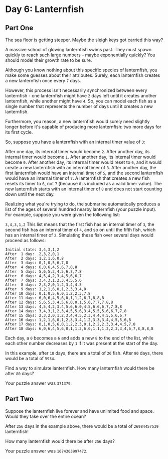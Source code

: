 # Day 6: Lanternfish
## Part One
The sea floor is getting steeper. Maybe the sleigh keys got carried this way?

A massive school of glowing lanternfish swims past. They must spawn quickly to reach such large numbers - maybe exponentially quickly? You should model their growth rate to be sure.

Although you know nothing about this specific species of lanternfish, you make some guesses about their attributes. Surely, each lanternfish creates a new lanternfish once every ```7``` days.

However, this process isn't necessarily synchronized between every lanternfish - one lanternfish might have ```2``` days left until it creates another lanternfish, while another might have ```4```. So, you can model each fish as a single number that represents the number of days until it creates a new lanternfish.

Furthermore, you reason, a new lanternfish would surely need slightly longer before it's capable of producing more lanternfish: two more days for its first cycle.

So, suppose you have a lanternfish with an internal timer value of ```3```:

After one day, its internal timer would become ```2```.
After another day, its internal timer would become ```1```.
After another day, its internal timer would become ```0```.
After another day, its internal timer would reset to ```6```, and it would create a new lanternfish with an internal timer of ```8```.
After another day, the first lanternfish would have an internal timer of ```5```, and the second lanternfish would have an internal timer of ```7```.
A lanternfish that creates a new fish resets its timer to ```6```, not ```7``` (because ```0``` is included as a valid timer value). The new lanternfish starts with an internal timer of ```8``` and does not start counting down until the next day.

Realizing what you're trying to do, the submarine automatically produces a list of the ages of several hundred nearby lanternfish (your puzzle input). For example, suppose you were given the following list:

```3,4,3,1,2```
This list means that the first fish has an internal timer of ```3```, the second fish has an internal timer of ```4```, and so on until the fifth fish, which has an internal timer of ```2```. Simulating these fish over several days would proceed as follows:
```
Initial state: 3,4,3,1,2
After  1 day:  2,3,2,0,1
After  2 days: 1,2,1,6,0,8
After  3 days: 0,1,0,5,6,7,8
After  4 days: 6,0,6,4,5,6,7,8,8
After  5 days: 5,6,5,3,4,5,6,7,7,8
After  6 days: 4,5,4,2,3,4,5,6,6,7
After  7 days: 3,4,3,1,2,3,4,5,5,6
After  8 days: 2,3,2,0,1,2,3,4,4,5
After  9 days: 1,2,1,6,0,1,2,3,3,4,8
After 10 days: 0,1,0,5,6,0,1,2,2,3,7,8
After 11 days: 6,0,6,4,5,6,0,1,1,2,6,7,8,8,8
After 12 days: 5,6,5,3,4,5,6,0,0,1,5,6,7,7,7,8,8
After 13 days: 4,5,4,2,3,4,5,6,6,0,4,5,6,6,6,7,7,8,8
After 14 days: 3,4,3,1,2,3,4,5,5,6,3,4,5,5,5,6,6,7,7,8
After 15 days: 2,3,2,0,1,2,3,4,4,5,2,3,4,4,4,5,5,6,6,7
After 16 days: 1,2,1,6,0,1,2,3,3,4,1,2,3,3,3,4,4,5,5,6,8
After 17 days: 0,1,0,5,6,0,1,2,2,3,0,1,2,2,2,3,3,4,4,5,7,8
After 18 days: 6,0,6,4,5,6,0,1,1,2,6,0,1,1,1,2,2,3,3,4,6,7,8,8,8,8
```
Each day, a ```0``` becomes a ```6``` and adds a new ```8``` to the end of the list, while each other number decreases by ```1``` if it was present at the start of the day.

In this example, after ```18``` days, there are a total of ```26``` fish. After ```80``` days, there would be a total of ```5934```.

Find a way to simulate lanternfish. How many lanternfish would there be after ```80``` days?

Your puzzle answer was ```371379```.

## Part Two
Suppose the lanternfish live forever and have unlimited food and space. Would they take over the entire ocean?

After ```256``` days in the example above, there would be a total of ```26984457539``` lanternfish!

How many lanternfish would there be after ```256``` days?

Your puzzle answer was ```1674303997472```.
